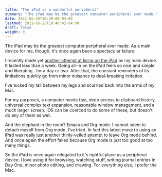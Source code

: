 ```yaml
---
title: "The iPad is a wonderful peripheral"
summary: "The iPad may be the greatest computer peripheral ever made."
date: 2021-06-28T10:39:00-04:00
lastmod: 2021-06-28T10:40:42-04:00
draft: false
weight: 0
---
```


The iPad may be the greatest computer peripheral ever made. As a main device for me, though, it's once again been a spectacular failure.

I recently made yet [another attempt at living on the iPad](https://copingmechanism.com/2021/trying-to-live-on-the-ipad-for-a-while/) as my main device. It lasted less than a week. Going all-in on the iPad feels so nice and simple and liberating...for a day or two. After that, the constant reminders of its limitations quickly go from minor nuisance to deal-breaking irritation.

I've tucked my tail between my legs and scurried back into the arms of my Mac.

For my purposes, a computer needs fast, deep access to clipboard history, universal complex text expansion, reasonable window management, and a much larger screen. iOS can be coerced to do some of these, but doesn't do any of them as well.

And the elephant in the room? Emacs and Org mode. I cannot seem to detach myself from Org mode. I've tried. In fact this latest move to using an iPad was really just another thinly-veiled attempt to leave Org mode behind. And once again the effort failed because Org mode is just too good at too many things.

So the iPad is once again relegated to it's rightful place as a peripheral device. I love using it for browsing, watching stuff, writing journal entries in Day One, minor photo editing, and drawing. For everything else, I prefer the Mac.

[//]: # "Exported with love from a post written in Org mode"
[//]: # "- https://github.com/kaushalmodi/ox-hugo"

